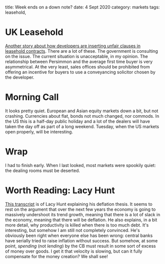 title: Week ends on a down note?
date: 4 Sept 2020
category: markets
tags: leasehold,

# UK Leasehold

[Another story about how developers are inserting unfair clauses in leasehold contracts](https://www.ft.com/content/dab92e25-f2e5-4ce3-8b40-bd1512f57abb?desktop=true&segmentId=d8d3e364-5197-20eb-17cf-2437841d178a#myft:notification:instant-email:content). There are a lot of these. The government is consulting on the issue. The current situation is unacceptable, in my opinion. 
The relationship between Persimmon and the average first time buyer is very asymmetrical.
At the very least, sales offices should be prohibited from offering an incentive for buyers to use a conveyancing solicitor chosen by the developer.

# Morning Call

It looks pretty quiet. 
European and Asian equity markets down a bit, but not crashing.
Currencies about flat, bonds not much changed, nor commods. 
In the US this is a half-day public holiday and a lot of the dealers will have taken the day off as part of a long weekend.
Tuesday, when the US markets open properly, will be interesting.

# Wrap

I had to finish early.
When I last looked, most markets were spookily quiet: the dealing rooms must be deserted.

# Worth Reading: Lacy Hunt

[This transcript](https://www.macrovoices.com/guest-content/list-guest-transcripts/3639-2020-04-30-transcript-of-the-podcast-interview-between-erik-townsend-and-lacy-hunt/file) is of Lacy Hunt explaining his deflation thesis.
It seems to rest on the argument that over the next few years the economy is going to massively undershoot 
its trend growth, meaning that there is a lot of slack in the economy, meaning that there will be deflation.
He also explains, in a bit more detail, why productivity is killed when there is too much debt.
It's interesting, but somehow I am still not completely convinced.
He's obviously been right when everyone else has been wrong: central banks have serially tried to raise inflation without success.
But somehow, at some point, *spending* (not *lending*) by the CB must result in some sort of excess of money over goods.
I get it that velocity is slowing, but can it fully compensate for the money creation?
We shall see!
